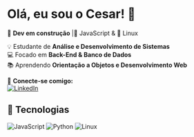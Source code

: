 # Olá, eu sou o Cesar! 👋  

🚀 **Dev em construção** |💛 JavaScript & 🐧 Linux  

💡 Estudante de **Análise e Desenvolvimento de Sistemas**  
💻 Focado em **Back-End & Banco de Dados**  
📚 Aprendendo **Orientação a Objetos e Desenvolvimento Web**  

🔗 **Conecte-se comigo:**  
[![LinkedIn](https://img.shields.io/badge/LinkedIn-blue?logo=linkedin&logoColor=white)](https://www.linkedin.com/in/seu-usuario)  

## 🚀 Tecnologias  
![JavaScript](https://img.shields.io/badge/-JavaScript-F7DF1E?style=flat&logo=javascript&logoColor=black)
![Python](https://img.shields.io/badge/-Python-3776AB?style=flat&logo=python&logoColor=white)
![Linux](https://img.shields.io/badge/-Linux-FCC624?style=flat&logo=linux&logoColor=black)

